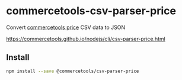 # commercetools-csv-parser-price

Convert [commercetools price](https://docs.commercetools.com/api/projects/products#price) CSV data to JSON

https://commercetools.github.io/nodejs/cli/csv-parser-price.html

## Install

```bash
npm install --save @commercetools/csv-parser-price
```
